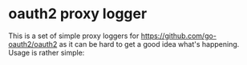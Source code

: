 # oauth2 proxy logger 

This is a set of simple proxy loggers for https://github.com/go-oauth2/oauth2 as it can be hard to get a good idea what's
happening. Usage is rather simple:

